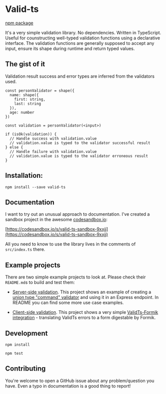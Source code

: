 # Valid-ts

[npm package](https://www.npmjs.com/package/valid-ts)

It's a very simple validation library. No dependencies. Written in TypeScript. Useful for counstructing well-typed validation functions using a declarative interface. The validation functions are generally supposed to accept any input, ensure its shape during runtime and return typed values.

## The gist of it

Validation result success and error types are inferred from the validators used.

```
const personValidator = shape({
  name: shape({
    first: string,
    last: string
  }),
  age: number
})

const validation = personValidator(<input>)

if (isOk(validation)) {
  // Handle success with validation.value
  // validation.value is typed to the validator successful result
} else {
  // Handle failure with validation.value
  // validation.value is typed to the validator erroneous result
}
```

## Installation:

`npm install --save valid-ts`

## Documentation

I want to try out an unusual approach to documentation. I've created a sandbox project in the awesome [codesandbox.io](https://codesandbox.io):

[https://codesandbox.io/s/valid-ts-sandbox-9xxjj](https://codesandbox.io/s/valid-ts-sandbox-9xxjj)

All you need to know to use the library lives in the comments of `src/index.ts` there.

## Example projects

There are two simple example projects to look at. Please check their `README.md`s to build and test them:

- [Server-side validation](https://github.com/mskv/valid-ts/blob/8ef8208/examples/server). This project shows an example of creating a [union type "command" validator](https://github.com/mskv/valid-ts/blob/8ef8208/examples/server/src/index.ts#L17) and using it in an Express endpoint. In README you can find some more use case examples.

- [Client-side validation](https://github.com/mskv/valid-ts/tree/8ef8208/examples/client). This project shows a very simple [ValidTs-Formik integration](https://github.com/mskv/valid-ts/blob/8ef8208dd55b6eb4425141f1d2ca4a252104bf21/examples/client/src/index.tsx#L46) - translating ValidTs errors to a form digestable by Formik.

## Development

`npm install`

`npm test`

## Contributing

You're welcome to open a GitHub issue about any problem/question you have. Even a typo in documentation is a good thing to report!
